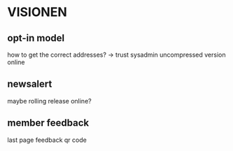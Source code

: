

# VISIONEN


## opt-in model

how to get the correct addresses? -> trust sysadmin
uncompressed version online


## newsalert

maybe rolling release online?


## member feedback

last page feedback qr code

